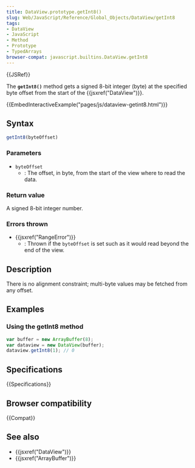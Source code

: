 ```yaml
---
title: DataView.prototype.getInt8()
slug: Web/JavaScript/Reference/Global_Objects/DataView/getInt8
tags:
- DataView
- JavaScript
- Method
- Prototype
- TypedArrays
browser-compat: javascript.builtins.DataView.getInt8
---
```

{{JSRef}}

The **`getInt8()`** method gets a signed 8-bit integer (byte) at the specified
byte offset from the start of the {{jsxref("DataView")}}.

{{EmbedInteractiveExample("pages/js/dataview-getint8.html")}}

## Syntax

```js
getInt8(byteOffset)
```

### Parameters

*   `byteOffset`
    *   : The offset, in byte, from the start of the view where to read the data.

### Return value

A signed 8-bit integer number.

### Errors thrown

*   {{jsxref("RangeError")}}
    *   : Thrown if the `byteOffset` is set such as it would read beyond the end of
        the view.

## Description

There is no alignment constraint; multi-byte values may be fetched from any
offset.

## Examples

### Using the getInt8 method

```js
var buffer = new ArrayBuffer(8);
var dataview = new DataView(buffer);
dataview.getInt8(1); // 0
```

## Specifications

{{Specifications}}

## Browser compatibility

{{Compat}}

## See also

*   {{jsxref("DataView")}}
*   {{jsxref("ArrayBuffer")}}
